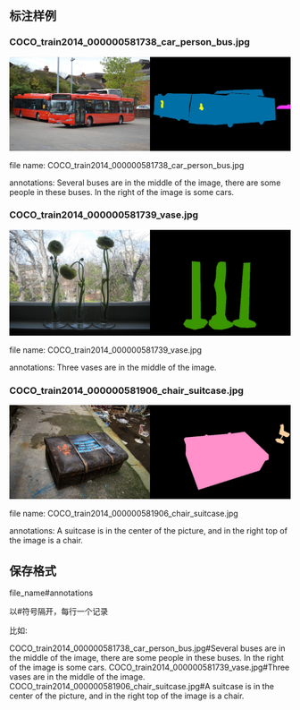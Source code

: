 ## 标注样例


### COCO_train2014_000000581738_car_person_bus.jpg

![imagesss](images/COCO_train2014_000000581738_car_person_bus.jpg)

file name: COCO_train2014_000000581738_car_person_bus.jpg

annotations: Several buses are in the middle of the image, there are some people in these buses. In the right of the image is some cars.


### COCO_train2014_000000581739_vase.jpg

![imagesss](images/COCO_train2014_000000581739_vase.jpg)

file name: COCO_train2014_000000581739_vase.jpg

annotations: Three vases are in the middle of the image.

### COCO_train2014_000000581906_chair_suitcase.jpg

![imagesss](images/COCO_train2014_000000581906_chair_suitcase.jpg)

file name: COCO_train2014_000000581906_chair_suitcase.jpg

annotations: A suitcase is in the center of the picture, and in the right top of the image is a chair.



## 保存格式

file_name#annotations

以#符号隔开，每行一个记录

比如:

COCO_train2014_000000581738_car_person_bus.jpg#Several buses are in the middle of the image, there are some people in these buses. In the right of the image is some cars.
COCO_train2014_000000581739_vase.jpg#Three vases are in the middle of the image.
COCO_train2014_000000581906_chair_suitcase.jpg#A suitcase is in the center of the picture, and in the right top of the image is a chair.



